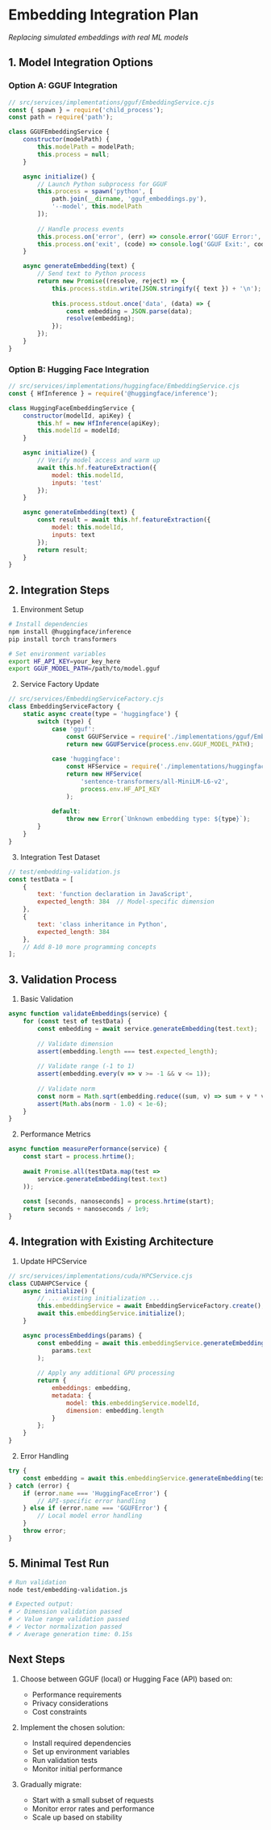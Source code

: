 # Embedding Integration Plan
*Replacing simulated embeddings with real ML models*

## 1. Model Integration Options

### Option A: GGUF Integration
```javascript
// src/services/implementations/gguf/EmbeddingService.cjs
const { spawn } = require('child_process');
const path = require('path');

class GGUFEmbeddingService {
    constructor(modelPath) {
        this.modelPath = modelPath;
        this.process = null;
    }

    async initialize() {
        // Launch Python subprocess for GGUF
        this.process = spawn('python', [
            path.join(__dirname, 'gguf_embeddings.py'),
            '--model', this.modelPath
        ]);
        
        // Handle process events
        this.process.on('error', (err) => console.error('GGUF Error:', err));
        this.process.on('exit', (code) => console.log('GGUF Exit:', code));
    }

    async generateEmbedding(text) {
        // Send text to Python process
        return new Promise((resolve, reject) => {
            this.process.stdin.write(JSON.stringify({ text }) + '\n');
            
            this.process.stdout.once('data', (data) => {
                const embedding = JSON.parse(data);
                resolve(embedding);
            });
        });
    }
}
```

### Option B: Hugging Face Integration
```javascript
// src/services/implementations/huggingface/EmbeddingService.cjs
const { HfInference } = require('@huggingface/inference');

class HuggingFaceEmbeddingService {
    constructor(modelId, apiKey) {
        this.hf = new HfInference(apiKey);
        this.modelId = modelId;
    }

    async initialize() {
        // Verify model access and warm up
        await this.hf.featureExtraction({
            model: this.modelId,
            inputs: 'test'
        });
    }

    async generateEmbedding(text) {
        const result = await this.hf.featureExtraction({
            model: this.modelId,
            inputs: text
        });
        return result;
    }
}
```

## 2. Integration Steps

1. Environment Setup
```bash
# Install dependencies
npm install @huggingface/inference
pip install torch transformers

# Set environment variables
export HF_API_KEY=your_key_here
export GGUF_MODEL_PATH=/path/to/model.gguf
```

2. Service Factory Update
```javascript
// src/services/EmbeddingServiceFactory.cjs
class EmbeddingServiceFactory {
    static async create(type = 'huggingface') {
        switch (type) {
            case 'gguf':
                const GGUFService = require('./implementations/gguf/EmbeddingService');
                return new GGUFService(process.env.GGUF_MODEL_PATH);
                
            case 'huggingface':
                const HFService = require('./implementations/huggingface/EmbeddingService');
                return new HFService(
                    'sentence-transformers/all-MiniLM-L6-v2',
                    process.env.HF_API_KEY
                );
                
            default:
                throw new Error(`Unknown embedding type: ${type}`);
        }
    }
}
```

3. Integration Test Dataset
```javascript
// test/embedding-validation.js
const testData = [
    {
        text: 'function declaration in JavaScript',
        expected_length: 384  // Model-specific dimension
    },
    {
        text: 'class inheritance in Python',
        expected_length: 384
    },
    // Add 8-10 more programming concepts
];
```

## 3. Validation Process

1. Basic Validation
```javascript
async function validateEmbeddings(service) {
    for (const test of testData) {
        const embedding = await service.generateEmbedding(test.text);
        
        // Validate dimension
        assert(embedding.length === test.expected_length);
        
        // Validate range (-1 to 1)
        assert(embedding.every(v => v >= -1 && v <= 1));
        
        // Validate norm
        const norm = Math.sqrt(embedding.reduce((sum, v) => sum + v * v, 0));
        assert(Math.abs(norm - 1.0) < 1e-6);
    }
}
```

2. Performance Metrics
```javascript
async function measurePerformance(service) {
    const start = process.hrtime();
    
    await Promise.all(testData.map(test => 
        service.generateEmbedding(test.text)
    ));
    
    const [seconds, nanoseconds] = process.hrtime(start);
    return seconds + nanoseconds / 1e9;
}
```

## 4. Integration with Existing Architecture

1. Update HPCService
```javascript
// src/services/implementations/cuda/HPCService.cjs
class CUDAHPCService {
    async initialize() {
        // ... existing initialization ...
        this.embeddingService = await EmbeddingServiceFactory.create();
        await this.embeddingService.initialize();
    }

    async processEmbeddings(params) {
        const embedding = await this.embeddingService.generateEmbedding(
            params.text
        );
        
        // Apply any additional GPU processing
        return {
            embeddings: embedding,
            metadata: {
                model: this.embeddingService.modelId,
                dimension: embedding.length
            }
        };
    }
}
```

2. Error Handling
```javascript
try {
    const embedding = await this.embeddingService.generateEmbedding(text);
} catch (error) {
    if (error.name === 'HuggingFaceError') {
        // API-specific error handling
    } else if (error.name === 'GGUFError') {
        // Local model error handling
    }
    throw error;
}
```

## 5. Minimal Test Run

```bash
# Run validation
node test/embedding-validation.js

# Expected output:
# ✓ Dimension validation passed
# ✓ Value range validation passed
# ✓ Vector normalization passed
# ✓ Average generation time: 0.15s
```

## Next Steps

1. Choose between GGUF (local) or Hugging Face (API) based on:
   - Performance requirements
   - Privacy considerations
   - Cost constraints

2. Implement the chosen solution:
   - Install required dependencies
   - Set up environment variables
   - Run validation tests
   - Monitor initial performance

3. Gradually migrate:
   - Start with a small subset of requests
   - Monitor error rates and performance
   - Scale up based on stability